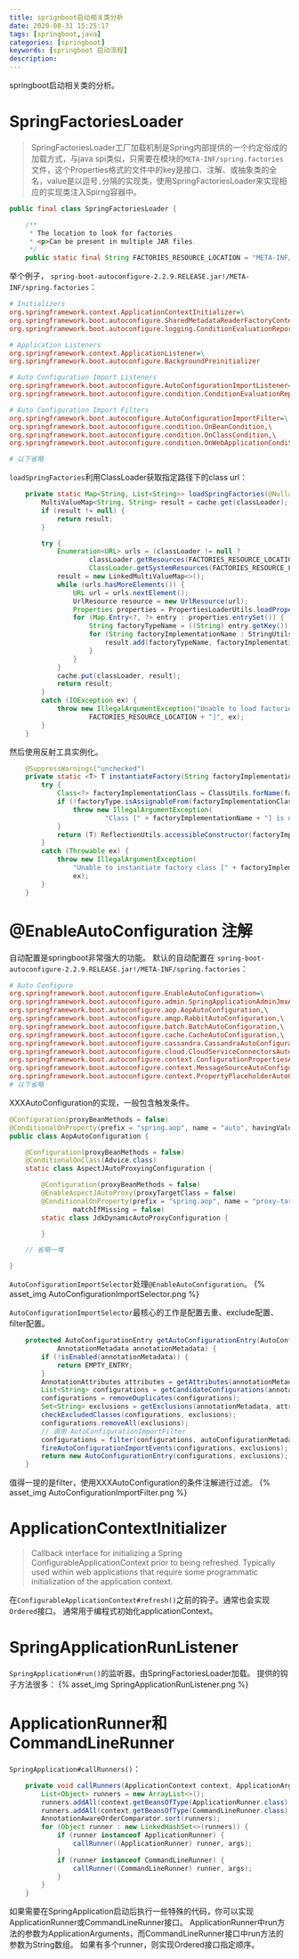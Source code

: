 ```yaml
---
title: sprignboot启动相关类分析
date: 2020-08-31 15:25:17
tags: [springboot,java]
categories: [springboot]
keywords: [springboot 启动流程]
description:
---
```


springboot启动相关类的分析。
<!-- more -->

# SpringFactoriesLoader

>SpringFactoriesLoader工厂加载机制是Spring内部提供的一个约定俗成的加载方式，与java spi类似，只需要在模块的`META-INF/spring.factories`文件，这个Properties格式的文件中的key是接口、注解、或抽象类的全名，value是以逗号`,`分隔的实现类，使用SpringFactoriesLoader来实现相应的实现类注入Spirng容器中。

```java
public final class SpringFactoriesLoader {

	/**
	 * The location to look for factories.
	 * <p>Can be present in multiple JAR files.
	 */
	public static final String FACTORIES_RESOURCE_LOCATION = "META-INF/spring.factories";
```

举个例子，
`spring-boot-autoconfigure-2.2.9.RELEASE.jar!/META-INF/spring.factories`：
```ini
# Initializers
org.springframework.context.ApplicationContextInitializer=\
org.springframework.boot.autoconfigure.SharedMetadataReaderFactoryContextInitializer,\
org.springframework.boot.autoconfigure.logging.ConditionEvaluationReportLoggingListener

# Application Listeners
org.springframework.context.ApplicationListener=\
org.springframework.boot.autoconfigure.BackgroundPreinitializer

# Auto Configuration Import Listeners
org.springframework.boot.autoconfigure.AutoConfigurationImportListener=\
org.springframework.boot.autoconfigure.condition.ConditionEvaluationReportAutoConfigurationImportListener

# Auto Configuration Import Filters
org.springframework.boot.autoconfigure.AutoConfigurationImportFilter=\
org.springframework.boot.autoconfigure.condition.OnBeanCondition,\
org.springframework.boot.autoconfigure.condition.OnClassCondition,\
org.springframework.boot.autoconfigure.condition.OnWebApplicationCondition

# 以下省略
```

`loadSpringFactories`利用ClassLoader获取指定路径下的class url：
```java
	private static Map<String, List<String>> loadSpringFactories(@Nullable ClassLoader classLoader) {
		MultiValueMap<String, String> result = cache.get(classLoader);
		if (result != null) {
			return result;
		}

		try {
			Enumeration<URL> urls = (classLoader != null ?
					classLoader.getResources(FACTORIES_RESOURCE_LOCATION) :
					ClassLoader.getSystemResources(FACTORIES_RESOURCE_LOCATION));
			result = new LinkedMultiValueMap<>();
			while (urls.hasMoreElements()) {
				URL url = urls.nextElement();
				UrlResource resource = new UrlResource(url);
				Properties properties = PropertiesLoaderUtils.loadProperties(resource);
				for (Map.Entry<?, ?> entry : properties.entrySet()) {
					String factoryTypeName = ((String) entry.getKey()).trim();
					for (String factoryImplementationName : StringUtils.commaDelimitedListToStringArray((String) entry.getValue())) {
						result.add(factoryTypeName, factoryImplementationName.trim());
					}
				}
			}
			cache.put(classLoader, result);
			return result;
		}
		catch (IOException ex) {
			throw new IllegalArgumentException("Unable to load factories from location [" +
					FACTORIES_RESOURCE_LOCATION + "]", ex);
		}
	}
```

然后使用反射工具实例化。
```java
	@SuppressWarnings("unchecked")
	private static <T> T instantiateFactory(String factoryImplementationName, Class<T> factoryType, ClassLoader classLoader) {
		try {
			Class<?> factoryImplementationClass = ClassUtils.forName(factoryImplementationName, classLoader);
			if (!factoryType.isAssignableFrom(factoryImplementationClass)) {
				throw new IllegalArgumentException(
						"Class [" + factoryImplementationName + "] is not assignable to factory type [" + factoryType.getName() + "]");
			}
			return (T) ReflectionUtils.accessibleConstructor(factoryImplementationClass).newInstance();
		}
		catch (Throwable ex) {
			throw new IllegalArgumentException(
				"Unable to instantiate factory class [" + factoryImplementationName + "] for factory type [" + factoryType.getName() + "]",
				ex);
		}
	}
```


# @EnableAutoConfiguration 注解

自动配置是springboot非常强大的功能。
默认的自动配置在
`spring-boot-autoconfigure-2.2.9.RELEASE.jar!/META-INF/spring.factories`：
```ini
# Auto Configure
org.springframework.boot.autoconfigure.EnableAutoConfiguration=\
org.springframework.boot.autoconfigure.admin.SpringApplicationAdminJmxAutoConfiguration,\
org.springframework.boot.autoconfigure.aop.AopAutoConfiguration,\
org.springframework.boot.autoconfigure.amqp.RabbitAutoConfiguration,\
org.springframework.boot.autoconfigure.batch.BatchAutoConfiguration,\
org.springframework.boot.autoconfigure.cache.CacheAutoConfiguration,\
org.springframework.boot.autoconfigure.cassandra.CassandraAutoConfiguration,\
org.springframework.boot.autoconfigure.cloud.CloudServiceConnectorsAutoConfiguration,\
org.springframework.boot.autoconfigure.context.ConfigurationPropertiesAutoConfiguration,\
org.springframework.boot.autoconfigure.context.MessageSourceAutoConfiguration,\
org.springframework.boot.autoconfigure.context.PropertyPlaceholderAutoConfiguration,\
# 以下省略
```

XXXAutoConfiguration的实现，一般包含触发条件。
```java
@Configuration(proxyBeanMethods = false)
@ConditionalOnProperty(prefix = "spring.aop", name = "auto", havingValue = "true", matchIfMissing = true)
public class AopAutoConfiguration {

	@Configuration(proxyBeanMethods = false)
	@ConditionalOnClass(Advice.class)
	static class AspectJAutoProxyingConfiguration {

		@Configuration(proxyBeanMethods = false)
		@EnableAspectJAutoProxy(proxyTargetClass = false)
		@ConditionalOnProperty(prefix = "spring.aop", name = "proxy-target-class", havingValue = "false",
				matchIfMissing = false)
		static class JdkDynamicAutoProxyConfiguration {

		}

    // 省略一堆

}
```

`AutoConfigurationImportSelector`处理`@EnableAutoConfiguration`。
{% asset_img AutoConfigurationImportSelector.png %}

`AutoConfigurationImportSelector`最核心的工作是配置去重、exclude配置、filter配置。
```java
	protected AutoConfigurationEntry getAutoConfigurationEntry(AutoConfigurationMetadata autoConfigurationMetadata,
			AnnotationMetadata annotationMetadata) {
		if (!isEnabled(annotationMetadata)) {
			return EMPTY_ENTRY;
		}
		AnnotationAttributes attributes = getAttributes(annotationMetadata);
		List<String> configurations = getCandidateConfigurations(annotationMetadata, attributes);
		configurations = removeDuplicates(configurations);
		Set<String> exclusions = getExclusions(annotationMetadata, attributes);
		checkExcludedClasses(configurations, exclusions);
		configurations.removeAll(exclusions);
        // 调用 AutoConfigurationImportFilter
		configurations = filter(configurations, autoConfigurationMetadata);
		fireAutoConfigurationImportEvents(configurations, exclusions);
		return new AutoConfigurationEntry(configurations, exclusions);
	}
```
值得一提的是filter，使用XXXAutoConfiguration的条件注解进行过滤。
{% asset_img AutoConfigurationImportFilter.png %}

# ApplicationContextInitializer

>Callback interface for initializing a Spring ConfigurableApplicationContext prior to being refreshed.
Typically used within web applications that require some programmatic initialization of the application context.

在`ConfigurableApplicationContext#refresh()`之前的钩子。通常也会实现`Ordered`接口。
通常用于编程式初始化applicationContext。

# SpringApplicationRunListener

`SpringApplication#run()`的监听器。由SpringFactoriesLoader加载。
提供的钩子方法很多：
{% asset_img SpringApplicationRunListener.png %}

# ApplicationRunner和CommandLineRunner

`SpringApplication#callRunners()`：
```java
	private void callRunners(ApplicationContext context, ApplicationArguments args) {
		List<Object> runners = new ArrayList<>();
		runners.addAll(context.getBeansOfType(ApplicationRunner.class).values());
		runners.addAll(context.getBeansOfType(CommandLineRunner.class).values());
		AnnotationAwareOrderComparator.sort(runners);
		for (Object runner : new LinkedHashSet<>(runners)) {
			if (runner instanceof ApplicationRunner) {
				callRunner((ApplicationRunner) runner, args);
			}
			if (runner instanceof CommandLineRunner) {
				callRunner((CommandLineRunner) runner, args);
			}
		}
	}
```

如果需要在SpringApplication启动后执行一些特殊的代码，你可以实现ApplicationRunner或CommandLineRunner接口。
ApplicationRunner中run方法的参数为ApplicationArguments，而CommandLineRunner接口中run方法的参数为String数组。
如果有多个runner，则实现Ordered接口指定顺序。

